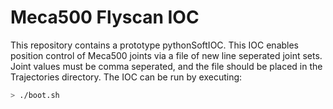 # Meca500 Flyscan IOC

This repository contains a prototype pythonSoftIOC. This IOC enables position control of Meca500 joints via a file of new line seperated joint sets.
Joint values must be comma seperated, and the file should be placed in the Trajectories directory.
The IOC can be run by executing:

```bash
> ./boot.sh
```
